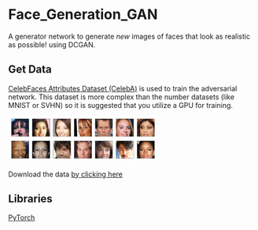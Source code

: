 # Face_Generation_GAN

A generator network to generate *new* images of faces that look as realistic as possible! using DCGAN.

## Get Data
[CelebFaces Attributes Dataset (CelebA)](http://mmlab.ie.cuhk.edu.hk/projects/CelebA.html) is used to train the adversarial network. This dataset is more complex than the number datasets (like MNIST or SVHN) so it is suggested that you utilize a GPU for training.<br>

<img src='assets/processed_face_data.png' width=60% />

Download the data [by clicking here](https://s3.amazonaws.com/video.udacity-data.com/topher/2018/November/5be7eb6f_processed-celeba-small/processed-celeba-small.zip)

## Libraries
[PyTorch](https://pytorch.org)
